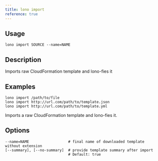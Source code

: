 ```yaml
---
title: lono import
reference: true
---
```


## Usage

    lono import SOURCE --name=NAME

## Description

Imports raw CloudFormation template and lono-fies it

## Examples

    lono import /path/to/file
    lono import http://url.com/path/to/template.json
    lono import http://url.com/path/to/template.yml

Imports a raw CloudFormation template and lono-fies it.


## Options

```
--name=NAME                  # final name of downloaded template without extension
[--summary], [--no-summary]  # provide template summary after import
                             # Default: true
```

